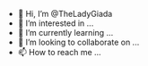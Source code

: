 - 👋 Hi, I’m @TheLadyGiada
- 👀 I’m interested in ...
- 🌱 I’m currently learning ...
- 💞️ I’m looking to collaborate on ...
- 📫 How to reach me ...

<!---
TheLadyGiada/TheLadyGiada is a ✨ special ✨ repository because its `README.md` (this file) appears on your GitHub profile.
You can click the Preview link to take a look at your changes.
--->
